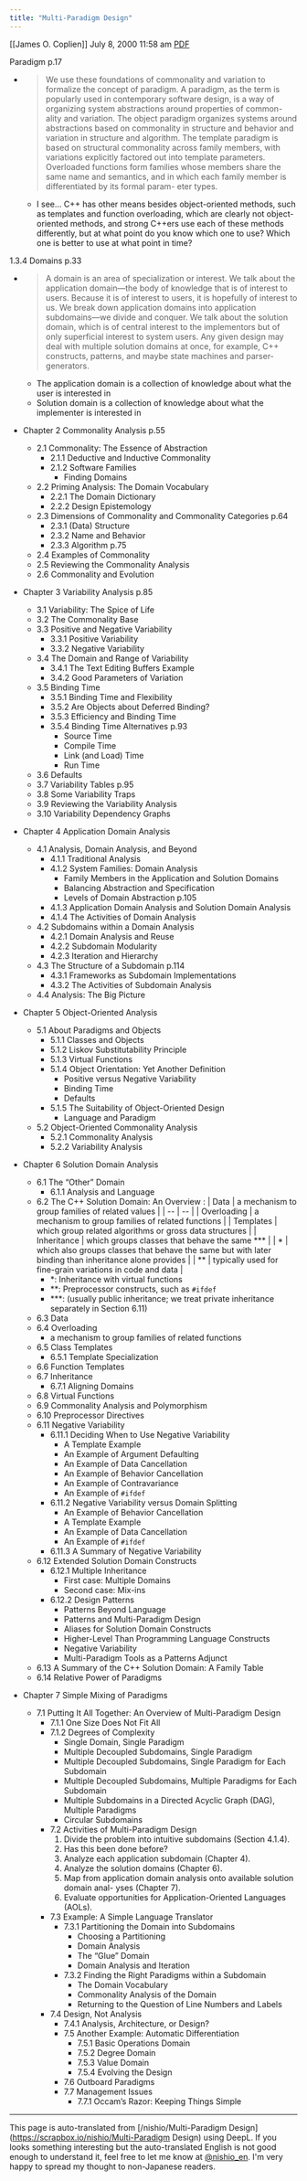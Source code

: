 ```yaml
---
title: "Multi-Paradigm Design"
---
```


[[James O. Coplien]] July 8, 2000 11:58 am [PDF](https://citeseerx.ist.psu.edu/viewdoc/download?doi=10.1.1.84.7630&rep=rep1&type=pdf)

Paradigm p.17
- > We use these foundations of commonality and variation to formalize the concept of paradigm. A paradigm, as the term is popularly used in contemporary software design, is a way of organizing system abstractions around properties of common- ality and variation. The object paradigm organizes systems around abstractions based on commonality in structure and behavior and variation in structure and algorithm. The template paradigm is based on structural commonality across family members, with variations explicitly factored out into template parameters. Overloaded functions form families whose members share the same name and semantics, and in which each family member is differentiated by its formal param- eter types.
    - I see... C++ has other means besides object-oriented methods, such as templates and function overloading, which are clearly not object-oriented methods, and strong C++ers use each of these methods differently, but at what point do you know which one to use? Which one is better to use at what point in time?

1.3.4 Domains p.33
- > A domain is an area of specialization or interest. We talk about the application domain—the body of knowledge that is of interest to users. Because it is of interest to users, it is hopefully of interest to us. We break down application domains into application subdomains—we divide and conquer. We talk about the solution domain, which is of central interest to the implementors but of only superficial interest to system users. Any given design may deal with multiple solution domains at once, for example, C++ constructs, patterns, and maybe state machines and parser-generators.
    - The application domain is a collection of knowledge about what the user is interested in
    - Solution domain is a collection of knowledge about what the implementer is interested in

- Chapter 2 Commonality Analysis p.55
    - 2.1 Commonality: The Essence of Abstraction
        - 2.1.1 Deductive and Inductive Commonality
        - 2.1.2 Software Families
            - Finding Domains
    - 2.2 Priming Analysis: The Domain Vocabulary
        - 2.2.1 The Domain Dictionary
        - 2.2.2 Design Epistemology
    - 2.3 Dimensions of Commonality and Commonality Categories p.64
        - 2.3.1 (Data) Structure
        - 2.3.2 Name and Behavior
        - 2.3.3 Algorithm p.75
    - 2.4 Examples of Commonality
    - 2.5 Reviewing the Commonality Analysis
    - 2.6 Commonality and Evolution
- Chapter 3 Variability Analysis p.85
    - 3.1 Variability: The Spice of Life
    - 3.2 The Commonality Base
    - 3.3 Positive and Negative Variability
        - 3.3.1 Positive Variability
        - 3.3.2 Negative Variability
    - 3.4 The Domain and Range of Variability
        - 3.4.1 The Text Editing Buffers Example
        - 3.4.2 Good Parameters of Variation
    - 3.5 Binding Time
        - 3.5.1 Binding Time and Flexibility
        - 3.5.2 Are Objects about Deferred Binding?
        - 3.5.3 Efficiency and Binding Time
        - 3.5.4 Binding Time Alternatives p.93
            - Source Time
            - Compile Time
            - Link (and Load) Time
            - Run Time
    - 3.6 Defaults
    - 3.7 Variability Tables p.95
    - 3.8 Some Variability Traps
    - 3.9 Reviewing the Variability Analysis
    - 3.10 Variability Dependency Graphs
- Chapter 4 Application Domain Analysis
    - 4.1 Analysis, Domain Analysis, and Beyond
        - 4.1.1 Traditional Analysis
        - 4.1.2 System Families: Domain Analysis
            - Family Members in the Application and Solution Domains
            - Balancing Abstraction and Specification
            - Levels of Domain Abstraction p.105
        - 4.1.3 Application Domain Analysis and Solution Domain Analysis
        - 4.1.4 The Activities of Domain Analysis
    - 4.2 Subdomains within a Domain Analysis
        - 4.2.1 Domain Analysis and Reuse
        - 4.2.2 Subdomain Modularity
        - 4.2.3 Iteration and Hierarchy
    - 4.3 The Structure of a Subdomain p.114
        - 4.3.1 Frameworks as Subdomain Implementations
        - 4.3.2 The Activities of Subdomain Analysis
    - 4.4 Analysis: The Big Picture
- Chapter 5 Object-Oriented Analysis
    - 5.1 About Paradigms and Objects
        - 5.1.1 Classes and Objects
        - 5.1.2 Liskov Substitutability Principle
        - 5.1.3 Virtual Functions
        - 5.1.4 Object Orientation: Yet Another Definition
            - Positive versus Negative Variability
            - Binding Time
            - Defaults
        - 5.1.5 The Suitability of Object-Oriented Design
            - Language and Paradigm
    - 5.2 Object-Oriented Commonality Analysis
        - 5.2.1 Commonality Analysis
        - 5.2.2 Variability Analysis
- Chapter 6 Solution Domain Analysis
    - 6.1 The “Other” Domain
        - 6.1.1 Analysis and Language
    - 6.2 The C++ Solution Domain: An Overview
:
| Data  | a mechanism to group families of related values |
| -- | -- |
| Overloading | a mechanism to group families of related functions |
| Templates | which group related algorithms or gross data structures |
| Inheritance | which groups classes that behave the same *** |
| * | which also groups classes that behave the same but with later binding than inheritance alone provides |
| **  | typically used for fine-grain variations in code and data |
        - *: Inheritance with virtual functions
        - **: Preprocessor constructs, such as `#ifdef`
        - ***:  (usually public inheritance; we treat private inheritance separately in Section 6.11)
    - 6.3 Data
    - 6.4 Overloading
        - a mechanism to group families of related functions
    - 6.5 Class Templates
        - 6.5.1 Template Specialization
    - 6.6 Function Templates
    - 6.7 Inheritance
        - 6.7.1 Aligning Domains
    - 6.8 Virtual Functions
    - 6.9 Commonality Analysis and Polymorphism
    - 6.10 Preprocessor Directives
    - 6.11 Negative Variability
        - 6.11.1 Deciding When to Use Negative Variability
            - A Template Example
            - An Example of Argument Defaulting
            - An Example of Data Cancellation
            - An Example of Behavior Cancellation
            - An Example of Contravariance
            - An Example of `#ifdef`
        - 6.11.2 Negative Variability versus Domain Splitting
            - An Example of Behavior Cancellation
            - A Template Example
            - An Example of Data Cancellation
            - An Example of `#ifdef`
        - 6.11.3 A Summary of Negative Variability
    - 6.12 Extended Solution Domain Constructs
        - 6.12.1 Multiple Inheritance
            - First case: Multiple Domains
            - Second case: Mix-ins
        - 6.12.2 Design Patterns
            - Patterns Beyond Language
            - Patterns and Multi-Paradigm Design
            - Aliases for Solution Domain Constructs
            - Higher-Level Than Programming Language Constructs
            - Negative Variability
            - Multi-Paradigm Tools as a Patterns Adjunct
    - 6.13 A Summary of the C++ Solution Domain: A Family Table
    - 6.14 Relative Power of Paradigms
- Chapter 7 Simple Mixing of Paradigms
    - 7.1 Putting It All Together: An Overview of Multi-Paradigm Design
        - 7.1.1 One Size Does Not Fit All
        - 7.1.2 Degrees of Complexity
            - Single Domain, Single Paradigm
            - Multiple Decoupled Subdomains, Single Paradigm
            - Multiple Decoupled Subdomains, Single Paradigm for Each Subdomain
            - Multiple Decoupled Subdomains, Multiple Paradigms for Each Subdomain
            - Multiple Subdomains in a Directed Acyclic Graph (DAG), Multiple Paradigms
            - Circular Subdomains
        - 7.2 Activities of Multi-Paradigm Design
            1. Divide the problem into intuitive subdomains (Section 4.1.4).
            2. Has this been done before?
            3. Analyze each application subdomain (Chapter 4).
            4. Analyze the solution domains (Chapter 6).
            5. Map from application domain analysis onto available solution domain anal- yses (Chapter 7).
            6. Evaluate opportunities for Application-Oriented Languages (AOLs).
        - 7.3 Example: A Simple Language Translator
            - 7.3.1 Partitioning the Domain into Subdomains
                - Choosing a Partitioning
                - Domain Analysis
                - The “Glue” Domain
                - Domain Analysis and Iteration
            - 7.3.2 Finding the Right Paradigms within a Subdomain
                - The Domain Vocabulary
                - Commonality Analysis of the Domain
                - Returning to the Question of Line Numbers and Labels
        - 7.4 Design, Not Analysis
            - 7.4.1 Analysis, Architecture, or Design?
            - 7.5 Another Example: Automatic Differentiation
                - 7.5.1 Basic Operations Domain
                - 7.5.2 Degree Domain
                - 7.5.3 Value Domain
                - 7.5.4 Evolving the Design
            - 7.6 Outboard Paradigms
            - 7.7 Management Issues
                - 7.7.1 Occam’s Razor: Keeping Things Simple

---
This page is auto-translated from [/nishio/Multi-Paradigm Design](https://scrapbox.io/nishio/Multi-Paradigm Design) using DeepL. If you looks something interesting but the auto-translated English is not good enough to understand it, feel free to let me know at [@nishio_en](https://twitter.com/nishio_en). I'm very happy to spread my thought to non-Japanese readers.